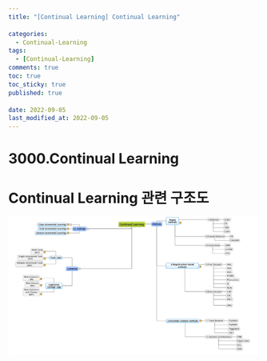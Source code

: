 ```yaml
---
title: "[Continual Learning] Continual Learning"

categories:
  - Continual-Learning
tags:
  - [Continual-Learning]
comments: true
toc: true
toc_sticky: true
published: true
 
date: 2022-09-05
last_modified_at: 2022-09-05
---
```



# 3000.Continual Learning

# Continual Learning 관련 구조도

![0905023.jpg](/assets/continual_learning/개요/CL개요.jpg)
